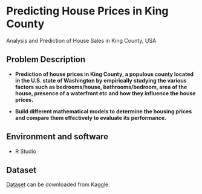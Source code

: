 # Predicting House Prices in King County

Analysis and Prediction of House Sales in King County, USA
## Problem Description

* **Prediction of house prices in King County, a populous county located in the U.S. state of Washington by empirically studying the various factors such as bedrooms/house, bathrooms/bedroom, area of the house, presence of a waterfront etc and how they influence the house prices.**

* **Build different mathematical models to determine the housing prices and compare them effectively to evaluate its performance.**


## Environment and software

* R Studio

## Dataset

[Dataset](https://www.kaggle.com/harlfoxem/housesalesprediction) can be downloaded from Kaggle.

